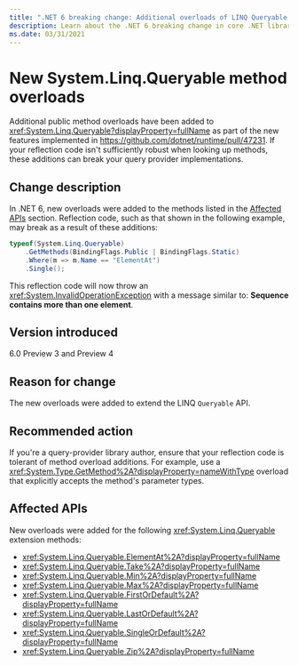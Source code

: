```yaml
---
title: ".NET 6 breaking change: Additional overloads of LINQ Queryable methods"
description: Learn about the .NET 6 breaking change in core .NET libraries where additional method overloads were added to the System.Linq.Queryable type.
ms.date: 03/31/2021
---
```

# New System.Linq.Queryable method overloads

Additional public method overloads have been added to <xref:System.Linq.Queryable?displayProperty=fullName> as part of the new features implemented in <https://github.com/dotnet/runtime/pull/47231>. If your reflection code isn't sufficiently robust when looking up methods, these additions can break your query provider implementations.

## Change description

In .NET 6, new overloads were added to the methods listed in the [Affected APIs](#affected-apis) section. Reflection code, such as that shown in the following example, may break as a result of these additions:

```csharp
typeof(System.Linq.Queryable)
    .GetMethods(BindingFlags.Public | BindingFlags.Static)
    .Where(m => m.Name == "ElementAt")
    .Single();
```

This reflection code will now throw an <xref:System.InvalidOperationException> with a message similar to: **Sequence contains more than one element**.

## Version introduced

6.0 Preview 3 and Preview 4

## Reason for change

The new overloads were added to extend the LINQ `Queryable` API.

## Recommended action

If you're a query-provider library author, ensure that your reflection code is tolerant of method overload additions. For example, use a <xref:System.Type.GetMethod%2A?displayProperty=nameWithType> overload that explicitly accepts the method's parameter types.

## Affected APIs

New overloads were added for the following <xref:System.Linq.Queryable> extension methods:

- <xref:System.Linq.Queryable.ElementAt%2A?displayProperty=fullName>
- <xref:System.Linq.Queryable.Take%2A?displayProperty=fullName>
- <xref:System.Linq.Queryable.Min%2A?displayProperty=fullName>
- <xref:System.Linq.Queryable.Max%2A?displayProperty=fullName>
- <xref:System.Linq.Queryable.FirstOrDefault%2A?displayProperty=fullName>
- <xref:System.Linq.Queryable.LastOrDefault%2A?displayProperty=fullName>
- <xref:System.Linq.Queryable.SingleOrDefault%2A?displayProperty=fullName>
- <xref:System.Linq.Queryable.Zip%2A?displayProperty=fullName>

<!--

### Category

- Core .NET libraries
- LINQ

### Affected APIs

- `Overload:System.Linq.Queryable.ElementAt`
- `Overload:System.Linq.Queryable.Take`
- `Overload:System.Linq.Queryable.Min`
- `Overload:System.Linq.Queryable.Max`
- `Overload:System.Linq.Queryable.FirstOrDefault`
- `Overload:System.Linq.Queryable.LastOrDefault`
- `Overload:System.Linq.Queryable.SingleOrDefault`
- `Overload:System.Linq.Queryable.Zip`

-->
